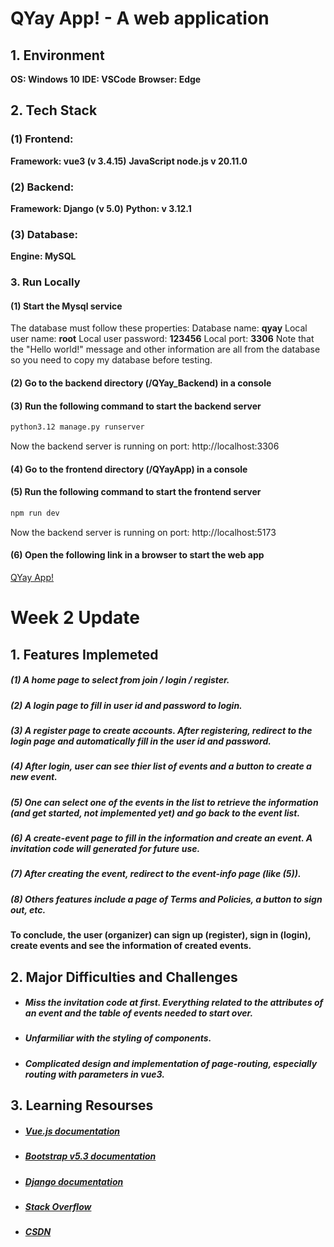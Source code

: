 # QYay App! - A web application

## 1. Environment

**OS: Windows 10**
**IDE: VSCode**
**Browser: Edge**

## 2. Tech Stack

### (1) Frontend:

**Framework: vue3 (v 3.4.15)**
**JavaScript node.js v 20.11.0**

### (2) Backend:

**Framework: Django (v 5.0)**
**Python: v 3.12.1**

### (3) Database:

**Engine: MySQL**

### 3. Run Locally

#### (1) Start the Mysql service

The database must follow these properties:
Database name: **qyay**
Local user name: **root**
Local user password: **123456**
Local port: **3306**
Note that the "Hello world!" message and other information are all from the database so you need to copy my database before testing.

#### (2) Go to the backend directory (/QYay_Backend) in a console

#### (3) Run the following command to start the backend server

```cmd
python3.12 manage.py runserver
```

Now the backend server is running on port: http://localhost:3306

#### (4) Go to the frontend directory (/QYayApp) in a console

#### (5) Run the following command to start the frontend server

```cmd
npm run dev
```

Now the backend server is running on port: http://localhost:5173

#### (6) Open  the following link in a browser to start the web app

[QYay App!](http://localhost:5173 )

# Week 2 Update

## 1. Features Implemeted

##### (1) A home page to select from join / login / register.

##### (2) A login page to fill in user id and password to login.

##### (3) A register page to create accounts. After registering, redirect to the login page and automatically fill in the user id and password.

##### (4) After login, user can see thier list of events and a button to create a new event.

##### (5) One can select one of the events in the list to retrieve the information (and get started, not implemented yet) and go back to the event list.

##### (6) A create-event page to fill in the information and create an event. A invitation code will generated for future use.

##### (7) After creating the event, redirect to the event-info page (like (5)).

##### (8) Others features include a page of Terms and Policies, a button to sign out, etc.

#### To conclude, the user (organizer) can sign up (register), sign in (login), create events and see the information of created events.

## 2. Major Difficulties and Challenges

* ##### Miss the invitation code at first. Everything related to the attributes of an event and the table of events needed to start over.
* ##### Unfarmiliar with the styling of components.
* ##### Complicated design and implementation of page-routing, especially routing with parameters in vue3.

## 3. Learning Resourses

* ##### [Vue.js documentation](https://vuejs.org/guide/introduction.html)
* ##### [ Bootstrap v5.3 documentation](https://getbootstrap.com/docs/5.3/getting-started/introduction/)
* ##### [Django documentation](https://docs.djangoproject.com/en/5.0/)
* ##### [Stack Overflow](https://stackoverflow.com/)
* ##### [CSDN](https://www.csdn.net/)

